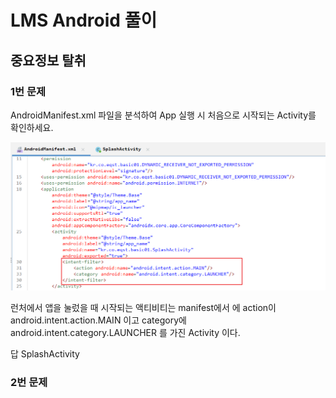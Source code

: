 # LMS Android 풀이

## 중요정보 탈취

### 1번 문제
AndroidManifest.xml 파일을 분석하여 App 실행 시 처음으로 시작되는 Activity를 확인하세요.

![img.png](img.png)

런처에서 앱을 눌렀을 때 시작되는 액티비티는 manifest에서 <intent-filter>에 action이 android.intent.action.MAIN 이고 category에 android.intent.category.LAUNCHER 를 가진 Activity 이다.

답 SplashActivity

### 2번 문제


